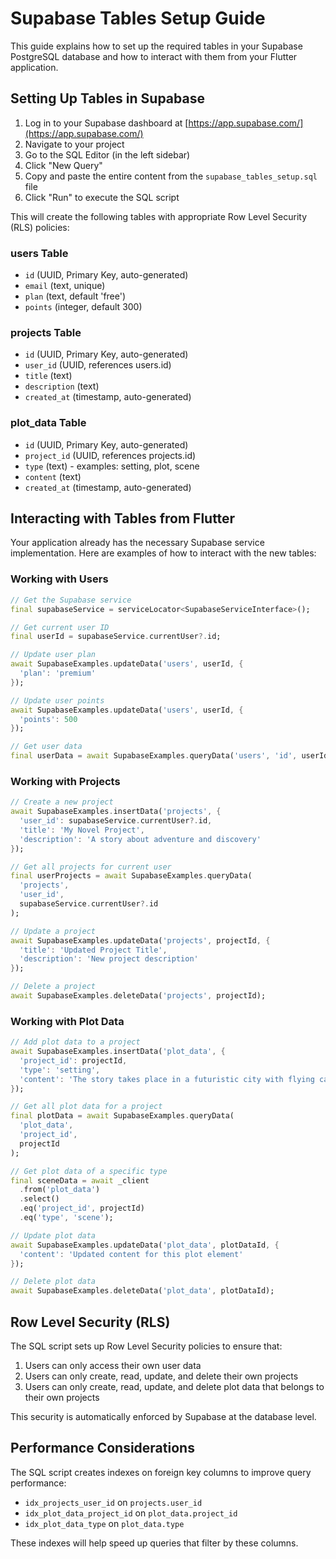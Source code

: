 # Supabase Tables Setup Guide

This guide explains how to set up the required tables in your Supabase PostgreSQL database and how to interact with them from your Flutter application.

## Setting Up Tables in Supabase

1. Log in to your Supabase dashboard at [https://app.supabase.com/](https://app.supabase.com/)
2. Navigate to your project
3. Go to the SQL Editor (in the left sidebar)
4. Click "New Query"
5. Copy and paste the entire content from the `supabase_tables_setup.sql` file
6. Click "Run" to execute the SQL script

This will create the following tables with appropriate Row Level Security (RLS) policies:

### users Table
- `id` (UUID, Primary Key, auto-generated)
- `email` (text, unique)
- `plan` (text, default 'free')
- `points` (integer, default 300)

### projects Table
- `id` (UUID, Primary Key, auto-generated)
- `user_id` (UUID, references users.id)
- `title` (text)
- `description` (text)
- `created_at` (timestamp, auto-generated)

### plot_data Table
- `id` (UUID, Primary Key, auto-generated)
- `project_id` (UUID, references projects.id)
- `type` (text) - examples: setting, plot, scene
- `content` (text)
- `created_at` (timestamp, auto-generated)

## Interacting with Tables from Flutter

Your application already has the necessary Supabase service implementation. Here are examples of how to interact with the new tables:

### Working with Users

```dart
// Get the Supabase service
final supabaseService = serviceLocator<SupabaseServiceInterface>();

// Get current user ID
final userId = supabaseService.currentUser?.id;

// Update user plan
await SupabaseExamples.updateData('users', userId, {
  'plan': 'premium'
});

// Update user points
await SupabaseExamples.updateData('users', userId, {
  'points': 500
});

// Get user data
final userData = await SupabaseExamples.queryData('users', 'id', userId);
```

### Working with Projects

```dart
// Create a new project
await SupabaseExamples.insertData('projects', {
  'user_id': supabaseService.currentUser?.id,
  'title': 'My Novel Project',
  'description': 'A story about adventure and discovery'
});

// Get all projects for current user
final userProjects = await SupabaseExamples.queryData(
  'projects', 
  'user_id', 
  supabaseService.currentUser?.id
);

// Update a project
await SupabaseExamples.updateData('projects', projectId, {
  'title': 'Updated Project Title',
  'description': 'New project description'
});

// Delete a project
await SupabaseExamples.deleteData('projects', projectId);
```

### Working with Plot Data

```dart
// Add plot data to a project
await SupabaseExamples.insertData('plot_data', {
  'project_id': projectId,
  'type': 'setting',
  'content': 'The story takes place in a futuristic city with flying cars and AI companions.'
});

// Get all plot data for a project
final plotData = await SupabaseExamples.queryData(
  'plot_data', 
  'project_id', 
  projectId
);

// Get plot data of a specific type
final sceneData = await _client
  .from('plot_data')
  .select()
  .eq('project_id', projectId)
  .eq('type', 'scene');

// Update plot data
await SupabaseExamples.updateData('plot_data', plotDataId, {
  'content': 'Updated content for this plot element'
});

// Delete plot data
await SupabaseExamples.deleteData('plot_data', plotDataId);
```

## Row Level Security (RLS)

The SQL script sets up Row Level Security policies to ensure that:

1. Users can only access their own user data
2. Users can only create, read, update, and delete their own projects
3. Users can only create, read, update, and delete plot data that belongs to their own projects

This security is automatically enforced by Supabase at the database level.

## Performance Considerations

The SQL script creates indexes on foreign key columns to improve query performance:

- `idx_projects_user_id` on `projects.user_id`
- `idx_plot_data_project_id` on `plot_data.project_id`
- `idx_plot_data_type` on `plot_data.type`

These indexes will help speed up queries that filter by these columns.
